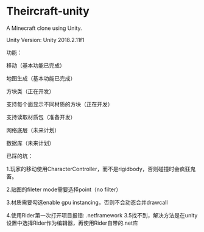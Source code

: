 # Theircraft-unity
A Minecraft clone using Unity.

Unity Version: Unity 2018.2.11f1

功能：

移动（基本功能已完成）

地图生成（基本功能已完成）

方块类（正在开发）

支持每个面显示不同材质的方块（正在开发）

支持读取材质包（准备开发）



网络底层（未来计划）

数据库（未来计划）


已踩的坑：

1.玩家的移动使用CharacterController，而不是rigidbody，否则碰撞时会疯狂鬼畜。

2.贴图的fileter mode需要选择point（no filter）

3.材质需要勾选enable gpu instancing，否则不会动态合并drawcall

4.使用Rider第一次打开项目报错: .netframework 3.5找不到，解决方法是在unity 设置中选择Rider作为编辑器，再使用Rider自带的.net库
